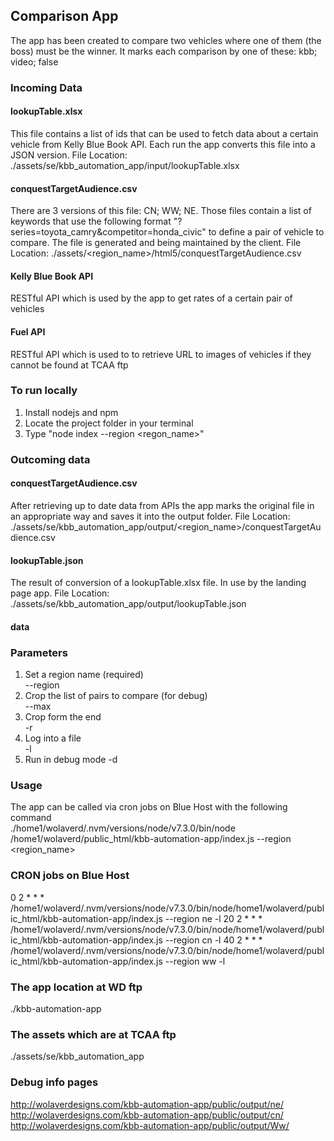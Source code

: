 ## Comparison App ##
The app has been created to compare two vehicles where one of them (the boss) must be the winner. It marks each comparison by one of these: kbb; video; false

### Incoming Data ###

#### lookupTable.xlsx ####
This file contains a list of ids that can be used to fetch data about a certain vehicle from Kelly Blue Book API. Each run the app converts this file into a JSON version.
File Location: ./assets/se/kbb_automation_app/input/lookupTable.xlsx   

#### conquestTargetAudience.csv ####
There are 3 versions of this file: CN; WW; NE. Those files contain a list of keywords that use the following format "?series=toyota_camry&competitor=honda_civic" to define a pair of vehicle to compare. The file is generated and being maintained by the client.
File Location: ./assets/<region_name>/html5/conquestTargetAudience.csv

#### Kelly Blue Book API ####
RESTful API which is used by the app to get rates of a certain pair of vehicles

#### Fuel API ####
RESTful API which is used to to retrieve URL to images of vehicles if they cannot be found at TCAA ftp

### To run locally ###
1. Install nodejs and npm   
2. Locate the project folder in your terminal   
3. Type "node index --region <regon_name>"

### Outcoming data ###

#### conquestTargetAudience.csv ####
After retrieving up to date data from APIs the app marks the original file in an appropriate way and saves it into the output folder.
File Location: ./assets/se/kbb_automation_app/output/<region_name>/conquestTargetAudience.csv

#### lookupTable.json ####
The result of conversion of a lookupTable.xlsx file. In use by the landing page app.
File Location: ./assets/se/kbb_automation_app/output/lookupTable.json

#### data

### Parameters ###
1. Set a region name (required)    
--region <string>     
2. Crop the list of pairs to compare (for debug)    
--max <number>    
3. Crop form the end    
-r    
4. Log into a file    
-l     
5. Run in debug mode
-d

### Usage ###
The app can be called via cron jobs on Blue Host with the following command    
./home1/wolaverd/.nvm/versions/node/v7.3.0/bin/node /home1/wolaverd/public_html/kbb-automation-app/index.js --region <region_name>    

### CRON jobs on Blue Host ###
0	2	*	*	*	/home1/wolaverd/.nvm/versions/node/v7.3.0/bin/node/home1/wolaverd/public_html/kbb-automation-app/index.js --region ne -l
20	2	*	*	*	/home1/wolaverd/.nvm/versions/node/v7.3.0/bin/node/home1/wolaverd/public_html/kbb-automation-app/index.js --region cn -l
40	2	*	*	*	/home1/wolaverd/.nvm/versions/node/v7.3.0/bin/node/home1/wolaverd/public_html/kbb-automation-app/index.js --region ww -l

### The app location at WD ftp ###
./kbb-automation-app   

### The assets which are at TCAA ftp ###
./assets/se/kbb_automation_app   

### Debug info pages ###
http://wolaverdesigns.com/kbb-automation-app/public/output/ne/
http://wolaverdesigns.com/kbb-automation-app/public/output/cn/
http://wolaverdesigns.com/kbb-automation-app/public/output/Ww/
